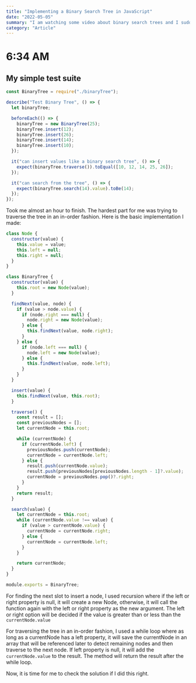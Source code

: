 ```yaml
---
title: "Implementing a Binary Search Tree in JavaScript"
date: "2022-05-05"
summary: "I am watching some video about binary search trees and I suddenly taught, 'Why don't I try implementing that in Javascript and see if I have learned anything?'. Hence, a challenge was accepted. This time, I will practice TDD or Test-Driven Development where I will write my failing tests first before wrting any functional code. For testing, I will use Jest in order to avoid having to constantly alt-tabbing to the browser."
category: "Article"
---
```


# 6:34 AM

## My simple test suite

```javascript
const BinaryTree = require("./binaryTree");

describe("Test Binary Tree", () => {
  let binaryTree;

  beforeEach(() => {
    binaryTree = new BinaryTree(25);
    binaryTree.insert(12);
    binaryTree.insert(26);
    binaryTree.insert(14);
    binaryTree.insert(10);
  });

  it("can insert values like a binary search tree", () => {
    expect(binaryTree.traverse()).toEqual([10, 12, 14, 25, 26]);
  });

  it("can search from the tree", () => {
    expect(binaryTree.search(14).value).toBe(14);
  });
});
```

Took me almost an hour to finish. The hardest part for me was trying to traverse the tree in an in-order fashion. Here is the basic implementation I made:

```javascript
class Node {
  constructor(value) {
    this.value = value;
    this.left = null;
    this.right = null;
  }
}

class BinaryTree {
  constructor(value) {
    this.root = new Node(value);
  }

  findNext(value, node) {
    if (value > node.value) {
      if (node.right === null) {
        node.right = new Node(value);
      } else {
        this.findNext(value, node.right);
      }
    } else {
      if (node.left === null) {
        node.left = new Node(value);
      } else {
        this.findNext(value, node.left);
      }
    }
  }

  insert(value) {
    this.findNext(value, this.root);
  }

  traverse() {
    const result = [];
    const previousNodes = [];
    let currentNode = this.root;

    while (currentNode) {
      if (currentNode.left) {
        previousNodes.push(currentNode);
        currentNode = currentNode.left;
      } else {
        result.push(currentNode.value);
        result.push(previousNodes[previousNodes.length - 1]?.value);
        currentNode = previousNodes.pop()?.right;
      }
    }
    return result;
  }

  search(value) {
    let currentNode = this.root;
    while (currentNode.value !== value) {
      if (value > currentNode.value) {
        currentNode = currentNode.right;
      } else {
        currentNode = currentNode.left;
      }
    }

    return currentNode;
  }
}

module.exports = BinaryTree;
```

For finding the next slot to insert a node, I used recursion where if the left or right property is null, it will create a new Node, otherwise, it will call the function again with the left or right property as the new argument. The left or right option will be decided if the value is greater than or less than the `currentNode.value`

For traversing the tree in an in-order fashion, I used a while loop where as long as a currentNode has a left property, it will save the currentNode in an array that will be referenced later to detect remaining nodes and then traverse to the next node. If left property is null, it will add the `currentNode.value` to the result. The method will return the result after the while loop.

Now, it is time for me to check the solution if I did this right.
